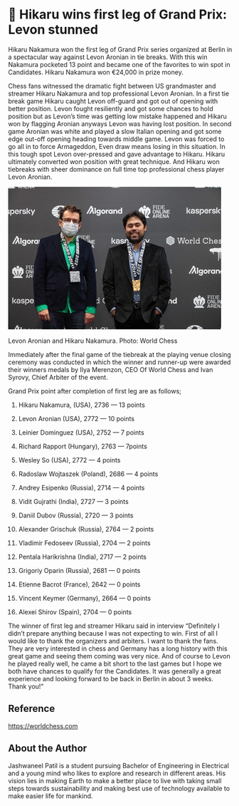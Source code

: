 # 🦄 Hikaru wins first leg of Grand Prix: Levon stunned

Hikaru Nakamura won the first leg of Grand Prix series organized at Berlin in a spectacular way against Levon Aronian in tie breaks. With this win Nakamura pocketed 13 point and became one of the favorites to win spot in Candidates. Hikaru Nakamura won €24,000 in prize money.

Chess fans witnessed the dramatic fight between US grandmaster and streamer Hikaru Nakamura and top professional Levon Aronian. In a first tie break game Hikaru caught Levon off-guard and got out of opening with better position. Levon fought resiliently and got some chances to hold position but as Levon’s time was getting low mistake happened and Hikaru won by flagging Aronian anyways Levon was having lost position. In second game Aronian was white and played a slow Italian opening and got some edge out-off opening heading towards middle game. Levon was forced to go all in to force Armageddon, Even draw means losing in this situation. In this tough spot Levon over-pressed and gave advantage to Hikaru. Hikaru ultimately converted won position with great technique. And Hikaru won tiebreaks with sheer dominance on full time top professional chess player Levon Aronian.

![Hikaru](_static/images/hikaru/hikaru.jpeg)

Levon Aronian and Hikaru Nakamura. Photo: World Chess

Immediately after the final game of the tiebreak at the playing venue closing ceremony was conducted in which the winner and runner-up were awarded their winners medals by Ilya Merenzon, CEO Of World Chess and Ivan Syrovy, Chief Arbiter of the event.

Grand Prix point after completion of first leg are as follows;

1. Hikaru Nakamura, (USA), 2736 — 13 points

2. Levon Aronian (USA), 2772 — 10 points

3. Leinier Dominguez (USA), 2752 — 7 points

4. Richard Rapport (Hungary), 2763 — 7points

5. Wesley So (USA), 2772 — 4 points

6. Radoslaw Wojtaszek (Poland), 2686 — 4 points

7. Andrey Esipenko (Russia), 2714 — 4 points

8. Vidit Gujrathi (India), 2727 — 3 points

9. Daniil Dubov (Russia), 2720 — 3 points

10. Alexander Grischuk (Russia), 2764 — 2 points

11. Vladimir Fedoseev (Russia), 2704 — 2 points

12. Pentala Harikrishna (India), 2717 — 2 points

13. Grigoriy Oparin (Russia), 2681 — 0 points

14. Etienne Bacrot (France), 2642 — 0 points

15. Vincent Keymer (Germany), 2664 — 0 points

16. Alexei Shirov (Spain), 2704 — 0 points

The winner of first leg and streamer Hikaru said in interview “Definitely I didn’t prepare anything because I was not expecting to win. First of all I would like to thank the organizers and arbiters. I want to thank the fans. They are very interested in chess and Germany has a long history with this great game and seeing them coming was very nice. And of course to Levon he played really well, he came a bit short to the last games but I hope we both have chances to qualify for the Candidates. It was generally a great experience and looking forward to be back in Berlin in about 3 weeks. Thank you!”

## Reference

<https://worldchess.com>

## About the Author

Jashwaneel Patil is a student pursuing Bachelor of Engineering in Electrical and a young mind who likes to explore and research in different areas. His vision lies in making Earth to make a better place to live with taking small steps towards sustainability and making best use of technology available to make easier life for mankind.

